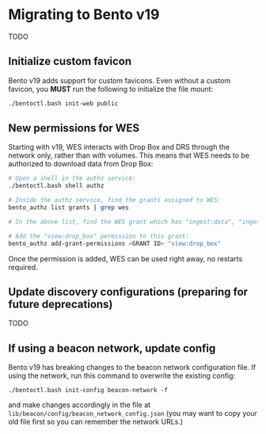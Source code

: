 # Migrating to Bento v19

TODO


## Initialize custom favicon

Bento v19 adds support for custom favicons. Even without a custom favicon, you **MUST** run the following to initialize 
the file mount:

```bash
./bentoctl.bash init-web public
```


## New permissions for WES

Starting with v19, WES interacts with Drop Box and DRS through the network only, rather than with volumes.
This means that WES needs to be authorized to download data from Drop Box:

```bash
# Open a shell in the authz service:
./bentoctl.bash shell authz

# Inside the authz service, find the grants assigned to WES:
bento_authz list grants | grep wes

# In the above list, find the WES grant which has "ingest:data", "ingest:reference_material", etc., and copy the ID.

# Add the "view:drop_box" permission to this grant:
bento_authz add-grant-permissions <GRANT ID> "view:drop_box"
```

Once the permission is added, WES can be used right away, no restarts required.


## Update discovery configurations (preparing for future deprecations)

TODO


## If using a beacon network, update config

Bento v19 has breaking changes to the beacon network configuration file. If using the network, run this command to 
overwrite the existing config: 

`./bentoctl.bash init-config beacon-network -f`

and make changes accordingly in the file at `lib/beacon/config/beacon_network_config.json` (you may want to copy your 
old file first so you can remember the network URLs.)

